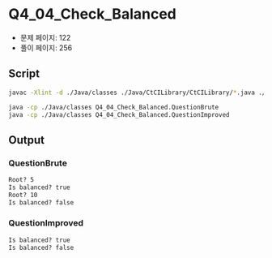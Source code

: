 # Q4_04_Check_Balanced

- 문제 페이지: 122
- 풀이 페이지: 256

## Script

```sh
javac -Xlint -d ./Java/classes ./Java/CtCILibrary/CtCILibrary/*.java ./Java/Ch\ 04.\ Trees\ and\ Graphs/Q4_04_Check_Balanced/*.java

java -cp ./Java/classes Q4_04_Check_Balanced.QuestionBrute
java -cp ./Java/classes Q4_04_Check_Balanced.QuestionImproved
```

## Output

### QuestionBrute

```txt
Root? 5
Is balanced? true
Root? 10
Is balanced? false
```

### QuestionImproved

```txt
Is balanced? true
Is balanced? false
```
